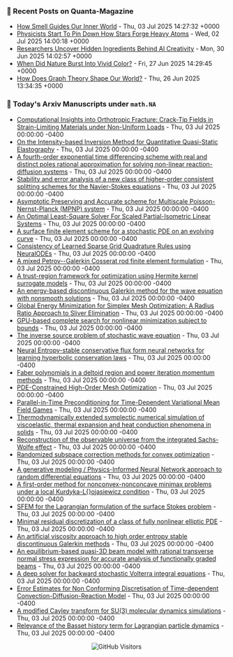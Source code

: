 ### 📝 Recent Posts on Quanta-Magazine
<!-- quanta starts -->
* <a href="https://www.quantamagazine.org/how-smell-guides-our-inner-world-20250703/">How Smell Guides Our Inner World</a> - Thu, 03 Jul 2025 14:27:32 +0000
* <a href="https://www.quantamagazine.org/physicists-start-to-pin-down-how-stars-forge-heavy-atoms-20250702/">Physicists Start To Pin Down How Stars Forge Heavy Atoms</a> - Wed, 02 Jul 2025 14:00:18 +0000
* <a href="https://www.quantamagazine.org/researchers-uncover-hidden-ingredients-behind-ai-creativity-20250630/">Researchers Uncover Hidden Ingredients Behind AI Creativity</a> - Mon, 30 Jun 2025 14:02:57 +0000
* <a href="https://www.quantamagazine.org/when-did-nature-burst-into-vivid-color-20250627/">When Did Nature Burst Into Vivid Color?</a> - Fri, 27 Jun 2025 14:29:45 +0000
* <a href="https://www.quantamagazine.org/how-does-graph-theory-shape-our-world-20250626/">How Does Graph Theory Shape Our World?</a> - Thu, 26 Jun 2025 13:34:35 +0000
<!-- quanta ends -->


### 📝 Today's Arxiv Manuscripts under ``math.NA``
<!-- arxiv-math-na starts -->
* <a href="https://arxiv.org/abs/2507.01150">Computational Insights into Orthotropic Fracture: Crack-Tip Fields in Strain-Limiting Materials under Non-Uniform Loads</a> - Thu, 03 Jul 2025 00:00:00 -0400
* <a href="https://arxiv.org/abs/2507.01207">On the Intensity-based Inversion Method for Quantitative Quasi-Static Elastography</a> - Thu, 03 Jul 2025 00:00:00 -0400
* <a href="https://arxiv.org/abs/2507.01245">A fourth-order exponential time differencing scheme with real and distinct poles rational approximation for solving non-linear reaction-diffusion systems</a> - Thu, 03 Jul 2025 00:00:00 -0400
* <a href="https://arxiv.org/abs/2507.01296">Stability and error analysis of a new class of higher-order consistent splitting schemes for the Navier-Stokes equations</a> - Thu, 03 Jul 2025 00:00:00 -0400
* <a href="https://arxiv.org/abs/2507.01402">Asymptotic Preserving and Accurate scheme for Multiscale Poisson-Nernst-Planck (MPNP) system</a> - Thu, 03 Jul 2025 00:00:00 -0400
* <a href="https://arxiv.org/abs/2507.01434">An Optimal Least-Square Solver For Scaled Partial-Isometric Linear Systems</a> - Thu, 03 Jul 2025 00:00:00 -0400
* <a href="https://arxiv.org/abs/2507.01527">A surface finite element scheme for a stochastic PDE on an evolving curve</a> - Thu, 03 Jul 2025 00:00:00 -0400
* <a href="https://arxiv.org/abs/2507.01533">Consistency of Learned Sparse Grid Quadrature Rules using NeuralODEs</a> - Thu, 03 Jul 2025 00:00:00 -0400
* <a href="https://arxiv.org/abs/2507.01552">A mixed Petrov--Galerkin Cosserat rod finite element formulation</a> - Thu, 03 Jul 2025 00:00:00 -0400
* <a href="https://arxiv.org/abs/2507.01729">A trust-region framework for optimization using Hermite kernel surrogate models</a> - Thu, 03 Jul 2025 00:00:00 -0400
* <a href="https://arxiv.org/abs/2507.01736">An energy-based discontinuous Galerkin method for the wave equation with nonsmooth solutions</a> - Thu, 03 Jul 2025 00:00:00 -0400
* <a href="https://arxiv.org/abs/2507.01762">Global Energy Minimization for Simplex Mesh Optimization: A Radius Ratio Approach to Sliver Elimination</a> - Thu, 03 Jul 2025 00:00:00 -0400
* <a href="https://arxiv.org/abs/2507.01770">GPU-based complete search for nonlinear minimization subject to bounds</a> - Thu, 03 Jul 2025 00:00:00 -0400
* <a href="https://arxiv.org/abs/2507.01789">The inverse source problem of stochastic wave equation</a> - Thu, 03 Jul 2025 00:00:00 -0400
* <a href="https://arxiv.org/abs/2507.01795">Neural Entropy-stable conservative flux form neural networks for learning hyperbolic conservation laws</a> - Thu, 03 Jul 2025 00:00:00 -0400
* <a href="https://arxiv.org/abs/2507.01885">Faber polynomials in a deltoid region and power iteration momentum methods</a> - Thu, 03 Jul 2025 00:00:00 -0400
* <a href="https://arxiv.org/abs/2507.01917">PDE-Constrained High-Order Mesh Optimization</a> - Thu, 03 Jul 2025 00:00:00 -0400
* <a href="https://arxiv.org/abs/2507.01958">Parallel-in-Time Preconditioning for Time-Dependent Variational Mean Field Games</a> - Thu, 03 Jul 2025 00:00:00 -0400
* <a href="https://arxiv.org/abs/2211.12120">Thermodynamically extended symplectic numerical simulation of viscoelastic, thermal expansion and heat conduction phenomena in solids</a> - Thu, 03 Jul 2025 00:00:00 -0400
* <a href="https://arxiv.org/abs/2507.01399">Reconstruction of the observable universe from the integrated Sachs-Wolfe effect</a> - Thu, 03 Jul 2025 00:00:00 -0400
* <a href="https://arxiv.org/abs/2507.01415">Randomized subspace correction methods for convex optimization</a> - Thu, 03 Jul 2025 00:00:00 -0400
* <a href="https://arxiv.org/abs/2507.01687">A generative modeling / Physics-Informed Neural Network approach to random differential equations</a> - Thu, 03 Jul 2025 00:00:00 -0400
* <a href="https://arxiv.org/abs/2507.01932">A first-order method for nonconvex-nonconcave minimax problems under a local Kurdyka-L{}ojasiewicz condition</a> - Thu, 03 Jul 2025 00:00:00 -0400
* <a href="https://arxiv.org/abs/2410.19470">SFEM for the Lagrangian formulation of the surface Stokes problem</a> - Thu, 03 Jul 2025 00:00:00 -0400
* <a href="https://arxiv.org/abs/2412.07568">Minimal residual discretization of a class of fully nonlinear elliptic PDE</a> - Thu, 03 Jul 2025 00:00:00 -0400
* <a href="https://arxiv.org/abs/2501.16529">An artificial viscosity approach to high order entropy stable discontinuous Galerkin methods</a> - Thu, 03 Jul 2025 00:00:00 -0400
* <a href="https://arxiv.org/abs/2505.09127">An equilibrium-based quasi-3D beam model with rational transverse normal stress expression for accurate analysis of functionally graded beams</a> - Thu, 03 Jul 2025 00:00:00 -0400
* <a href="https://arxiv.org/abs/2505.18297">A deep solver for backward stochastic Volterra integral equations</a> - Thu, 03 Jul 2025 00:00:00 -0400
* <a href="https://arxiv.org/abs/2507.00219">Error Estimates for Non Conforming Discretisation of Time-dependent Convection-Diffusion-Reaction Model</a> - Thu, 03 Jul 2025 00:00:00 -0400
* <a href="https://arxiv.org/abs/2406.11337">A modified Cayley transform for SU(3) molecular dynamics simulations</a> - Thu, 03 Jul 2025 00:00:00 -0400
* <a href="https://arxiv.org/abs/2407.01041">Relevance of the Basset history term for Lagrangian particle dynamics</a> - Thu, 03 Jul 2025 00:00:00 -0400
<!-- arxiv-math-na ends -->

<div align="center">
  
![GitHub Visitors](https://api.visitorbadge.io/api/visitors?path=https%3A%2F%2Fgithub.com%2Flowrank&label=profile%20views&labelColor=%231e1e2e&countColor=%23cba6f7)



</div>

